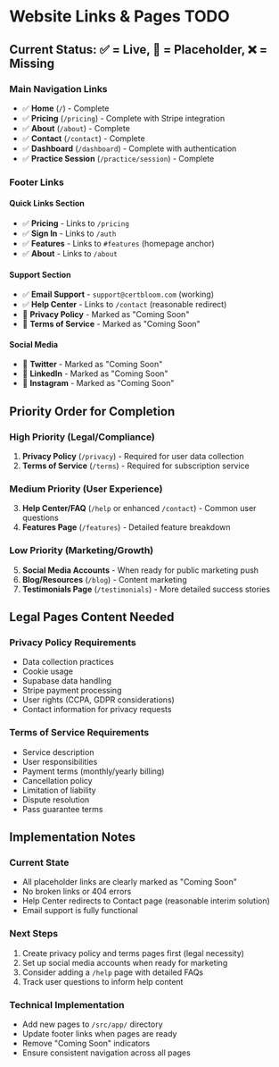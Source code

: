 # Website Links & Pages TODO

## Current Status: ✅ = Live, 🚧 = Placeholder, ❌ = Missing

### Main Navigation Links
- ✅ **Home** (`/`) - Complete
- ✅ **Pricing** (`/pricing`) - Complete with Stripe integration
- ✅ **About** (`/about`) - Complete
- ✅ **Contact** (`/contact`) - Complete
- ✅ **Dashboard** (`/dashboard`) - Complete with authentication
- ✅ **Practice Session** (`/practice/session`) - Complete

### Footer Links

#### Quick Links Section
- ✅ **Pricing** - Links to `/pricing`
- ✅ **Sign In** - Links to `/auth`
- ✅ **Features** - Links to `#features` (homepage anchor)
- ✅ **About** - Links to `/about`

#### Support Section
- ✅ **Email Support** - `support@certbloom.com` (working)
- ✅ **Help Center** - Links to `/contact` (reasonable redirect)
- 🚧 **Privacy Policy** - Marked as "Coming Soon"
- 🚧 **Terms of Service** - Marked as "Coming Soon"

#### Social Media
- 🚧 **Twitter** - Marked as "Coming Soon"
- 🚧 **LinkedIn** - Marked as "Coming Soon" 
- 🚧 **Instagram** - Marked as "Coming Soon"

## Priority Order for Completion

### High Priority (Legal/Compliance)
1. **Privacy Policy** (`/privacy`) - Required for user data collection
2. **Terms of Service** (`/terms`) - Required for subscription service

### Medium Priority (User Experience)
3. **Help Center/FAQ** (`/help` or enhanced `/contact`) - Common user questions
4. **Features Page** (`/features`) - Detailed feature breakdown

### Low Priority (Marketing/Growth)
5. **Social Media Accounts** - When ready for public marketing push
6. **Blog/Resources** (`/blog`) - Content marketing
7. **Testimonials Page** (`/testimonials`) - More detailed success stories

## Legal Pages Content Needed

### Privacy Policy Requirements
- Data collection practices
- Cookie usage
- Supabase data handling
- Stripe payment processing
- User rights (CCPA, GDPR considerations)
- Contact information for privacy requests

### Terms of Service Requirements
- Service description
- User responsibilities
- Payment terms (monthly/yearly billing)
- Cancellation policy
- Limitation of liability
- Dispute resolution
- Pass guarantee terms

## Implementation Notes

### Current State
- All placeholder links are clearly marked as "Coming Soon"
- No broken links or 404 errors
- Help Center redirects to Contact page (reasonable interim solution)
- Email support is fully functional

### Next Steps
1. Create privacy policy and terms pages first (legal necessity)
2. Set up social media accounts when ready for marketing
3. Consider adding a `/help` page with detailed FAQs
4. Track user questions to inform help content

### Technical Implementation
- Add new pages to `/src/app/` directory
- Update footer links when pages are ready
- Remove "Coming Soon" indicators
- Ensure consistent navigation across all pages
